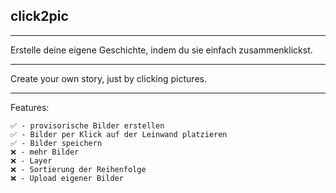 click2pic
-
<hr>
Erstelle deine eigene Geschichte, indem du sie einfach zusammenklickst.

<hr>
Create your own story, just by clicking pictures.

<hr>
Features:

    ✅ - provisorische Bilder erstellen
    ✅ - Bilder per Klick auf der Leinwand platzieren
    ✅ - Bilder speichern
    ❌ - mehr Bilder
    ❌ - Layer
    ❌ - Sortierung der Reihenfolge
    ❌ - Upload eigener Bilder